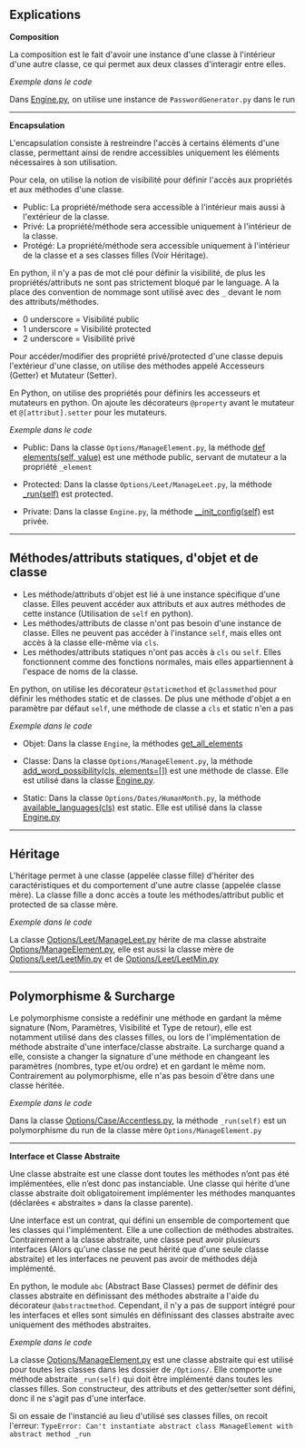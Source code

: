 ## Explications

**Composition**

La composition est le fait d'avoir une instance d'une classe à l'intérieur d'une autre classe, ce qui permet aux deux classes d'interagir entre elles.

*Exemple dans le code*

Dans [Engine.py](https://github.com/ArthurJeannot/MDS-PasswordGuesser-M1/blob/4c9f5418ecad929d37a8f0f88d0de8e19f5d4a6a/back/Classes/Engine.py#L22), on utilise une instance de `PasswordGenerator.py` dans le run

---------------

**Encapsulation**

L'encapsulation consiste à restreindre l'accès à certains éléments d'une classe, permettant ainsi de rendre accessibles uniquement les éléments nécessaires à son utilisation.

Pour cela, on utilise la notion de visibilité pour définir l'accès aux propriétés et aux méthodes d'une classe.
- Public: La propriété/méthode sera accessible à l'intérieur mais aussi à l'extérieur de la classe.
- Privé: La propriété/méthode sera accessible uniquement à l'intérieur de la classe.
- Protégé: La propriété/méthode sera accessible uniquement à l'intérieur de la classe et a ses classes filles (Voir Héritage).

En python, il n'y a pas de mot clé pour définir la visibilité, de plus les propriétés/attributs ne sont pas strictement bloqué par le language. A la place des convention de nommage sont utilisé avec des `_` devant le nom des attributs/méthodes.
- 0 underscore = Visibilité public
- 1 underscore = Visibilité protected
- 2 underscore = Visibilité privé

Pour accéder/modifier des propriété privé/protected d'une classe depuis l'extérieur d'une classe, on utilise des méthodes appelé Accesseurs (Getter) et Mutateur (Setter).

En Python, on utilise des propriétés pour définirs les accesseurs et mutateurs en python. On ajoute les décorateurs `@property` avant le mutateur et `@[attribut].setter` pour les mutateurs.

*Exemple dans le code*

- Public: Dans la classe `Options/ManageElement.py`, la méthode [def elements(self, value)](https://github.com/ArthurJeannot/MDS-PasswordGuesser-M1/blob/4c9f5418ecad929d37a8f0f88d0de8e19f5d4a6a/back/Classes/Options/ManageElement.py#L22) est une méthode public, servant de mutateur a la propriété `_element`

- Protected: Dans la classe `Options/Leet/ManageLeet.py`, la méthode [_run(self)](https://github.com/ArthurJeannot/MDS-PasswordGuesser-M1/blob/4c9f5418ecad929d37a8f0f88d0de8e19f5d4a6a/back/Classes/Options/Leet/ManageLeet.py#L8) est protected.

- Private: Dans la classe `Engine.py`, la méthode [__init_config(self)](https://github.com/ArthurJeannot/MDS-PasswordGuesser-M1/blob/4c9f5418ecad929d37a8f0f88d0de8e19f5d4a6a/back/Classes/Engine.py#L58) est privée.

---------------
## Méthodes/attributs statiques, d'objet et de classe

- Les méthode/attributs d'objet est lié à une instance spécifique d'une classe. Elles peuvent accéder aux attributs et aux autres méthodes de cette instance (Utilisation de `self` en python).
- Les méthodes/attributs de classe n'ont pas besoin d'une instance de classe. Elles ne peuvent pas accéder à l'instance `self`, mais elles ont accès à la classe elle-même via `cls`.
- Les méthodes/attributs statiques n'ont pas accès à `cls` ou `self`. Elles fonctionnent comme des fonctions normales, mais elles appartiennent à l'espace de noms de la classe.

En python, on utilise les décorateur `@staticmethod` et `@classmethod` pour définir les méthodes static et de classes. De plus une méthode d'objet a en paramètre par défaut `self`, une méthode de classe a `cls` et static n'en a pas

*Exemple dans le code*

- Objet: Dans la classe `Engine`, la méthodes [get_all_elements](https://github.com/ArthurJeannot/MDS-PasswordGuesser-M1/blob/4c9f5418ecad929d37a8f0f88d0de8e19f5d4a6a/back/Classes/Engine.py#L27)

- Classe: Dans la classe `Options/ManageElement.py`, la méthode [add_word_possibility(cls, elements=[])](https://github.com/ArthurJeannot/MDS-PasswordGuesser-M1/blob/4c9f5418ecad929d37a8f0f88d0de8e19f5d4a6a/back/Classes/Options/ManageElement.py#L12) est une méthode de classe. Elle est utilisé dans la classe [Engine.py](https://github.com/ArthurJeannot/MDS-PasswordGuesser-M1/blob/4c9f5418ecad929d37a8f0f88d0de8e19f5d4a6a/back/Classes/Engine.py#L34).

- Static: Dans la classe `Options/Dates/HumanMonth.py`, la méthode [available_languages(cls)](https://github.com/ArthurJeannot/MDS-PasswordGuesser-M1/blob/main/back/Classes/Options/Dates/HumanMonth.py#L59) est static. Elle est utilisé dans la classe [Engine.py](https://github.com/ArthurJeannot/MDS-PasswordGuesser-M1/blob/4c9f5418ecad929d37a8f0f88d0de8e19f5d4a6a/back/Classes/Engine.py#L66)

---------------

## Héritage

L'héritage permet à une classe (appelée classe fille) d'hériter des caractéristiques et du comportement d'une autre classe (appelée classe mère). La classe fille a donc accès a toute les méthodes/attribut public et protected de sa classe mère.

*Exemple dans le code*

La classe [Options/Leet/ManageLeet.py](https://github.com/ArthurJeannot/MDS-PasswordGuesser-M1/blob/4c9f5418ecad929d37a8f0f88d0de8e19f5d4a6a/back/Classes/Options/Leet/ManageLeet.py) hérite de ma classe abstraite [Options/ManageElement.py](https://github.com/ArthurJeannot/MDS-PasswordGuesser-M1/blob/4c9f5418ecad929d37a8f0f88d0de8e19f5d4a6a/back/Classes/Options/ManageElement.py), elle est aussi la classe mère de [Options/Leet/LeetMin.py](https://github.com/ArthurJeannot/MDS-PasswordGuesser-M1/blob/4c9f5418ecad929d37a8f0f88d0de8e19f5d4a6a/back/Classes/Options/Leet/LeetMin.py) et de [Options/Leet/LeetMin.py](https://github.com/ArthurJeannot/MDS-PasswordGuesser-M1/blob/4c9f5418ecad929d37a8f0f88d0de8e19f5d4a6a/back/Classes/Options/Leet/LeetMax.py)

---------------

## Polymorphisme & Surcharge

Le polymorphisme consiste a redéfinir une méthode en gardant la même signature (Nom, Paramètres, Visibilité et Type de retour), elle est notamment utilisé dans des classes filles, ou lors de l'implémentation de méthode abstraite d'une interface/classe abstraite.
La surcharge quand a elle, consiste a changer la signature d'une méthode en changeant les paramètres (nombres, type et/ou ordre) et en gardant le même nom. Contrairement au polymorphisme, elle n'as pas besoin d'être dans une classe héritée.

*Exemple dans le code*

Dans la classe [Options/Case/Accentless.py](https://github.com/ArthurJeannot/MDS-PasswordGuesser-M1/blob/4c9f5418ecad929d37a8f0f88d0de8e19f5d4a6a/back/Classes/Options/Case/Accentless.py#L8), la méthode `_run(self)` est un polymorphisme du run de la classe mère `Options/ManageElement.py`

---------------

**Interface et Classe Abstraite**

Une classe abstraite est une classe dont toutes les méthodes n’ont pas été implémentées, elle n’est donc pas instanciable. Une classe qui hérite d’une classe abstraite doit obligatoirement implémenter les méthodes manquantes (déclarées « abstraites » dans la classe parente).

Une interface est un contrat, qui défini un ensemble de comportement que les classes qui l'implémentent. Elle a une collection de méthodes abstraites. Contrairement a la classe abstraite, une classe peut avoir plusieurs interfaces (Alors qu'une classe ne peut hérité que d'une seule classe abstraite) et les interfaces ne peuvent pas avoir de méthodes déjà implémenté.

En python, le module `abc` (Abstract Base Classes) permet de définir des classes abstraite en définissant des méthodes abstraite a l'aide du décorateur `@abstractmethod`. Cependant, il n'y a pas de support intégré pour les interfaces et elles sont simulés en définissant des classes abstraite avec uniquement des méthodes abstraites.

*Exemple dans le code*

La classe [Options/ManageElement.py](https://github.com/ArthurJeannot/MDS-PasswordGuesser-M1/blob/4c9f5418ecad929d37a8f0f88d0de8e19f5d4a6a/back/Classes/Options/ManageElement.py) est une classe abstraite qui est utilisé pour toutes les classes dans les dossier de `/Options/`.
Elle comporte une méthode abstraite `_run(self)` qui doit être implémenté dans toutes les classes filles. Son constructeur, des attributs et des getter/setter sont défini, donc il ne s'agit pas d'une interface.

Si on essaie de l'instancié au lieu d'utilisé ses classes filles, on recoit l'erreur: `TypeError: Can't instantiate abstract class ManageElement with abstract method _run`